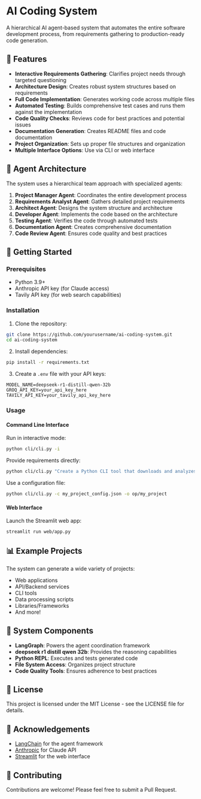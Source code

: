 # AI Coding System

A hierarchical AI agent-based system that automates the entire software development process, from requirements gathering to production-ready code generation.

## 🌟 Features

- **Interactive Requirements Gathering**: Clarifies project needs through targeted questioning
- **Architecture Design**: Creates robust system structures based on requirements
- **Full Code Implementation**: Generates working code across multiple files
- **Automated Testing**: Builds comprehensive test cases and runs them against the implementation
- **Code Quality Checks**: Reviews code for best practices and potential issues
- **Documentation Generation**: Creates README files and code documentation
- **Project Organization**: Sets up proper file structures and organization
- **Multiple Interface Options**: Use via CLI or web interface

## 🧠 Agent Architecture

The system uses a hierarchical team approach with specialized agents:

1. **Project Manager Agent**: Coordinates the entire development process
2. **Requirements Analyst Agent**: Gathers detailed project requirements
3. **Architect Agent**: Designs the system structure and architecture
4. **Developer Agent**: Implements the code based on the architecture
5. **Testing Agent**: Verifies the code through automated tests
6. **Documentation Agent**: Creates comprehensive documentation
7. **Code Review Agent**: Ensures code quality and best practices

## 🚀 Getting Started

### Prerequisites

- Python 3.9+
- Anthropic API key (for Claude access)
- Tavily API key (for web search capabilities)

### Installation

1. Clone the repository:
```bash
git clone https://github.com/yourusername/ai-coding-system.git
cd ai-coding-system
```

2. Install dependencies:
```bash
pip install -r requirements.txt
```

3. Create a `.env` file with your API keys:
```
MODEL_NAME=deepseek-r1-distill-qwen-32b
GROQ_API_KEY=your_api_key_here
TAVILY_API_KEY=your_tavily_api_key_here
```

### Usage

#### Command Line Interface

Run in interactive mode:
```bash
python cli/cli.py -i
```

Provide requirements directly:
```bash
python cli/cli.py "Create a Python CLI tool that downloads and analyzes cryptocurrency prices" -o op\crypto_analyzer
```

Use a configuration file:
```bash
python cli/cli.py -c my_project_config.json -o op/my_project
```

#### Web Interface

Launch the Streamlit web app:
```bash
streamlit run web/app.py
```

## 📊 Example Projects

The system can generate a wide variety of projects:

- Web applications
- API/Backend services
- CLI tools
- Data processing scripts
- Libraries/Frameworks
- And more!

## 🔧 System Components

- **LangGraph**: Powers the agent coordination framework
- **deepseek r1 distill qwen 32b**: Provides the reasoning capabilities
- **Python REPL**: Executes and tests generated code
- **File System Access**: Organizes project structure
- **Code Quality Tools**: Ensures adherence to best practices

## 📝 License

This project is licensed under the MIT License - see the LICENSE file for details.

## 🙏 Acknowledgements

- [LangChain](https://github.com/langchain-ai/langchain) for the agent framework
- [Anthropic](https://www.anthropic.com/) for Claude API
- [Streamlit](https://streamlit.io/) for the web interface

## 🤝 Contributing

Contributions are welcome! Please feel free to submit a Pull Request.
